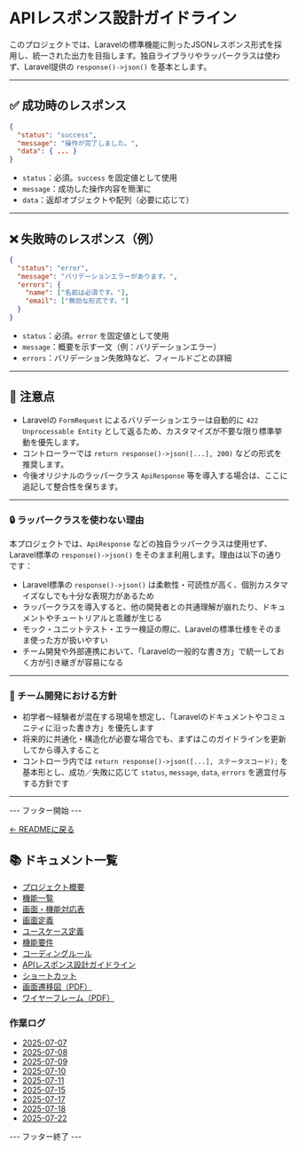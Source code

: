 # APIレスポンス設計ガイドライン

このプロジェクトでは、Laravelの標準機能に則ったJSONレスポンス形式を採用し、統一された出力を目指します。独自ライブラリやラッパークラスは使わず、Laravel提供の `response()->json()` を基本とします。

---

## ✅ 成功時のレスポンス

```json
{
  "status": "success",
  "message": "操作が完了しました。",
  "data": { ... }
}
```

- `status`：必須。`success` を固定値として使用
- `message`：成功した操作内容を簡潔に
- `data`：返却オブジェクトや配列（必要に応じて）

---

## ❌ 失敗時のレスポンス（例）

```json
{
  "status": "error",
  "message": "バリデーションエラーがあります。",
  "errors": {
    "name": ["名前は必須です。"],
    "email": ["無効な形式です。"]
  }
}
```

- `status`：必須。`error` を固定値として使用
- `message`：概要を示す一文（例：バリデーションエラー）
- `errors`：バリデーション失敗時など、フィールドごとの詳細

---

## 🔁 注意点

- Laravelの `FormRequest` によるバリデーションエラーは自動的に `422 Unprocessable Entity` として返るため、カスタマイズが不要な限り標準挙動を優先します。
- コントローラーでは `return response()->json([...], 200)` などの形式を推奨します。
- 今後オリジナルのラッパークラス `ApiResponse` 等を導入する場合は、ここに追記して整合性を保ちます。

---
### 🔒 ラッパークラスを使わない理由

本プロジェクトでは、`ApiResponse` などの独自ラッパークラスは使用せず、Laravel標準の `response()->json()` をそのまま利用します。理由は以下の通りです：

- Laravel標準の `response()->json()` は柔軟性・可読性が高く、個別カスタマイズなしでも十分な表現力があるため
- ラッパークラスを導入すると、他の開発者との共通理解が崩れたり、ドキュメントやチュートリアルと乖離が生じる
- モック・ユニットテスト・エラー検証の際に、Laravelの標準仕様をそのまま使った方が扱いやすい
- チーム開発や外部連携において、「Laravelの一般的な書き方」で統一しておく方が引き継ぎが容易になる

---

### 📌 チーム開発における方針

- 初学者〜経験者が混在する現場を想定し、「Laravelのドキュメントやコミュニティに沿った書き方」を優先します
- 将来的に共通化・構造化が必要な場合でも、まずはこのガイドラインを更新してから導入すること
- コントローラ内では `return response()->json([...], ステータスコード);` を基本形とし、成功／失敗に応じて `status`, `message`, `data`, `errors` を適宜付与する方針です

---
--- フッター開始 ---

[← READMEに戻る](../README.md)

## 📚 ドキュメント一覧

- [プロジェクト概要](project-overview.md)
- [機能一覧](features.md)
- [画面・機能対応表](function_screen_map.md)
- [画面定義](screens.md)
- [ユースケース定義](usecase_reserve.md)
- [機能要件](functional_requirements.md)
- [コーディングルール](coding-rules.md)
- [APIレスポンス設計ガイドライン](api_response.md)
- [ショートカット](shortcuts.md)
- [画面遷移図（PDF）](画面遷移図.pdf)
- [ワイヤーフレーム（PDF）](ワイヤーフレーム.pdf)

### 作業ログ
- [2025-07-07](logs/2025-07-07.md)
- [2025-07-08](logs/2025-07-08.md)
- [2025-07-09](logs/2025-07-09.md)
- [2025-07-10](logs/2025-07-10.md)
- [2025-07-11](logs/2025-07-11.md)
- [2025-07-15](logs/2025-07-15.md)
- [2025-07-17](logs/2025-07-17.md)
- [2025-07-18](logs/2025-07-18.md)
- [2025-07-22](logs/2025-07-22.md)

--- フッター終了 ---
